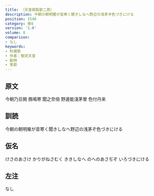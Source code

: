 ```yaml
---
title: （天皇御製歌二首）
description: 今朝の朝明雁が音寒く聞きしなへ野辺の浅茅ぞ色づきにける
position: 1540
category: 巻8
version: '1.0'
volume: 8
comparison:
- なし
keywords:
- 秋雑歌
- 作者：聖武天皇
- 動物
- 季節
---
```


## 原文

今朝乃旦開 鴈鳴寒 聞之奈倍 野邊能淺茅曽 色付丹来

## 訓読

今朝の朝明雁が音寒く聞きしなへ野辺の浅茅ぞ色づきにける

## 仮名

けさのあさけ かりがねさむく ききしなへ のへのあさぢぞ いろづきにける

## 左注

なし
